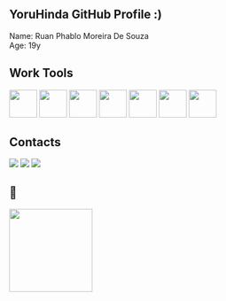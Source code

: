 ## YoruHinda GitHub Profile :)
Name: Ruan Phablo Moreira De Souza <br/>
Age: 19y

## Work Tools
<div>
  <img width="50em" src="https://cdn.jsdelivr.net/gh/devicons/devicon/icons/html5/html5-original.svg"/>
  <img width="50em" src="https://cdn.jsdelivr.net/gh/devicons/devicon/icons/css3/css3-original.svg"/>
  <img width="50em" src="https://cdn.jsdelivr.net/gh/devicons/devicon/icons/javascript/javascript-original.svg" />
  <img width="50em" src="https://cdn.jsdelivr.net/gh/devicons/devicon/icons/c/c-original.svg" />
  <img width="50em" src="https://cdn.jsdelivr.net/gh/devicons/devicon/icons/cplusplus/cplusplus-original.svg" />
  <img width="50em" src="https://cdn.jsdelivr.net/gh/devicons/devicon/icons/java/java-original.svg"/>
  <img width="50em" src="https://cdn.jsdelivr.net/gh/devicons/devicon/icons/mysql/mysql-original.svg" />  
</div>

## Contacts
<div>
  <a href="mailto:ruanphablo778@gmail.com" target="_blank"><img src="https://img.shields.io/badge/Gmail-D14836?style=for-the-badge&logo=gmail&logoColor=white"/></a>
  <a href="https://www.instagram.com/ruanphablo.yh/?hl=pt-br" target="_blank"><img src="https://img.shields.io/badge/Instagram-E4405F?style=for-the-badge&logo=instagram&logoColor=white"/></a>
  <a href="https://www.linkedin.com/in/ruan-phablo/" target="_blank"><img src="https://img.shields.io/badge/LinkedIn-0077B5?style=for-the-badge&logo=linkedin&logoColor=white"/></a>
  
## 🌌
</div>
<img height="150" src="https://c.tenor.com/AlUkiGkR2j8AAAAM/new-game-ahagon-umiko-programming.gif"/>
